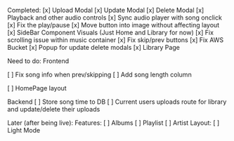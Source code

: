 Completed:
  [x] Upload Modal
  [x] Update Modal
  [x] Delete Modal
  [x] Playback and other audio controls
  [x] Sync audio player with song onclick
  [x] Fix the play/pause 
  [x] Move button into image without affecting layout
  [x] SideBar Component Visuals (Just Home and Library for now)
  [x] Fix scrolling issue within music container
  [x] Fix skip/prev buttons
  [x] Fix AWS Bucket
  [x] Popup for update delete modals
  [x] Library Page
  
Need to do:
  Frontend
  
  [ ] Fix song info when prev/skipping
  [ ] Add song length column
  
  [ ] HomePage layout  
  

  
  Backend
  [ ] Store song time to DB 
  [ ] Current users uploads route for library and update/delete their uploads
  

Later (after being live):
  Features:
  [ ] Albums
  [ ] Playlist 
  [ ] Artist
  Layout:
  [ ] Light Mode